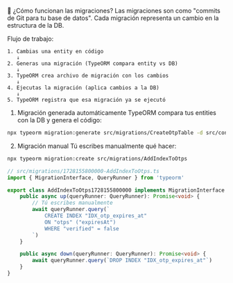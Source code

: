🎯 ¿Cómo funcionan las migraciones?
Las migraciones son como "commits de Git para tu base de datos". Cada migración representa un cambio en la estructura de la DB.

Flujo de trabajo:

```text
1. Cambias una entity en código
   ↓
2. Generas una migración (TypeORM compara entity vs DB)
   ↓
3. TypeORM crea archivo de migración con los cambios
   ↓
4. Ejecutas la migración (aplica cambios a la DB)
   ↓
5. TypeORM registra que esa migración ya se ejecutó
```

1. Migración generada automáticamente
   TypeORM compara tus entities con la DB y genera el código:

```bash
npx typeorm migration:generate src/migrations/CreateOtpTable -d src/config/database/data-source.ts
```

2. Migración manual
   Tú escribes manualmente qué hacer:

```bash
npx typeorm migration:create src/migrations/AddIndexToOtps
```

```typescript
// src/migrations/1728155800000-AddIndexToOtps.ts
import { MigrationInterface, QueryRunner } from 'typeorm'

export class AddIndexToOtps1728155800000 implements MigrationInterface {
	public async up(queryRunner: QueryRunner): Promise<void> {
		// Tú escribes manualmente
		await queryRunner.query(`
            CREATE INDEX "IDX_otp_expires_at"
            ON "otps" ("expiresAt")
            WHERE "verified" = false
        `)
	}

	public async down(queryRunner: QueryRunner): Promise<void> {
		await queryRunner.query(`DROP INDEX "IDX_otp_expires_at"`)
	}
}
```
